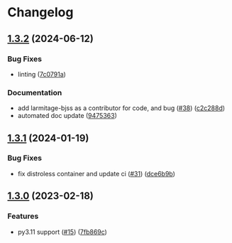 # Changelog

## [1.3.2](https://github.com/andrewthetechie/gha-cookiecutter/compare/v1.3.1...v1.3.2) (2024-06-12)


### Bug Fixes

* linting ([7c0791a](https://github.com/andrewthetechie/gha-cookiecutter/commit/7c0791a7f4f7d69023c45d1e8ba24dcee1f1592e))


### Documentation

* add larmitage-bjss as a contributor for code, and bug ([#38](https://github.com/andrewthetechie/gha-cookiecutter/issues/38)) ([c2c288d](https://github.com/andrewthetechie/gha-cookiecutter/commit/c2c288d468f98031c17c63878a7a52e38878fe8d))
* automated doc update ([9475363](https://github.com/andrewthetechie/gha-cookiecutter/commit/94753636ed8fb2bb49fc4d10f352f5590e009376))

## [1.3.1](https://github.com/andrewthetechie/gha-cookiecutter/compare/v1.3.0...v1.3.1) (2024-01-19)


### Bug Fixes

* fix distroless container and update ci ([#31](https://github.com/andrewthetechie/gha-cookiecutter/issues/31)) ([dce6b9b](https://github.com/andrewthetechie/gha-cookiecutter/commit/dce6b9b1fd2dfc617e1f4c7ced3af5c391600b3d))

## [1.3.0](https://github.com/andrewthetechie/gha-cookiecutter/compare/v1.2.0...v1.3.0) (2023-02-18)


### Features

* py3.11 support ([#15](https://github.com/andrewthetechie/gha-cookiecutter/issues/15)) ([7fb869c](https://github.com/andrewthetechie/gha-cookiecutter/commit/7fb869c617a10c5b6645ad2bf851e363d08e2520))
